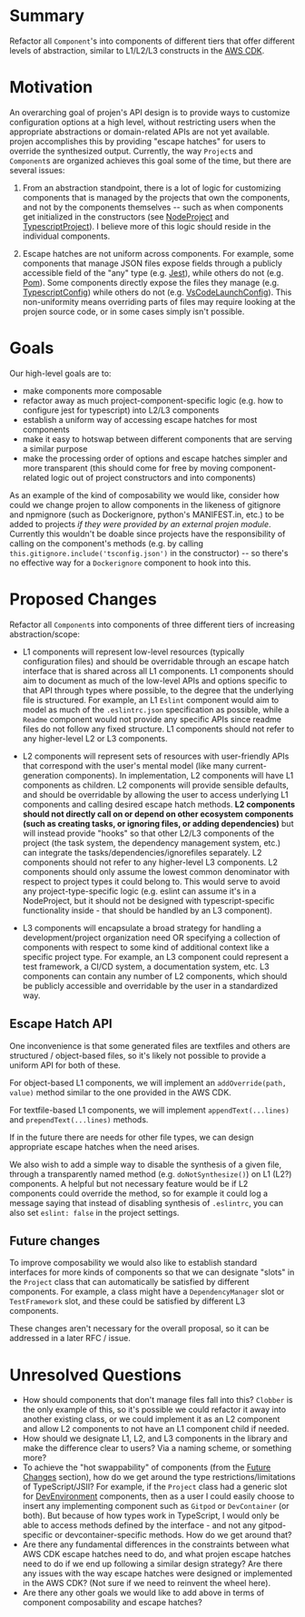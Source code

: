 # Summary

Refactor all `Component`'s into components of different tiers that offer
different levels of abstraction, similar to L1/L2/L3 constructs in the [AWS
CDK](https://github.com/aws/aws-cdk).

# Motivation

An overarching goal of projen's API design is to provide ways to customize
configuration options at a high level, without restricting users when the
appropriate abstractions or domain-related APIs are not yet available. projen
accomplishes this by providing "escape hatches" for users to override the
synthesized output. Currently, the way `Project`s and `Component`s are organized
achieves this goal some of the time, but there are several issues:

1. From an abstraction standpoint, there is a lot of logic for customizing
   components that is managed by the projects that own the components, and not
   by the components themselves -- such as when components get initialized in
   the constructors (see
   [NodeProject](https://github.com/projen/projen/blob/c665e0a5378cddbf9ef0f51274b627a444336ee3/src/node-project.ts)
   and
   [TypescriptProject](https://github.com/projen/projen/blob/c665e0a5378cddbf9ef0f51274b627a444336ee3/src/typescript.ts)).
   I believe more of this logic should reside in the individual components.

2. Escape hatches are not uniform across components. For example, some
   components that manage JSON files expose fields through a publicly accessible
   field of the "any" type (e.g.
   [Jest](https://github.com/projen/projen/blob/master/src/jest.ts#L543-L546)),
   while others do not (e.g.
   [Pom](https://github.com/projen/projen/blob/c665e0a5378cddbf9ef0f51274b627a444336ee3/src/java/pom.ts)).
   Some components directly expose the files they manage (e.g.
   [TypescriptConfig](https://github.com/projen/projen/blob/c665e0a5378cddbf9ef0f51274b627a444336ee3/src/typescript.ts#L694))
   while others do not (e.g.
   [VsCodeLaunchConfig](https://github.com/projen/projen/blob/c665e0a5378cddbf9ef0f51274b627a444336ee3/src/vscode/launch-config.ts#L76)).
   This non-uniformity means overriding parts of files may require looking at
   the projen source code, or in some cases simply isn't possible.

# Goals

Our high-level goals are to:

- make components more composable
- refactor away as much project-component-specific logic (e.g. how to configure
  jest for typescript) into L2/L3 components
- establish a uniform way of accessing escape hatches for most components
- make it easy to hotswap between different components that are serving a
  similar purpose
- make the processing order of options and escape hatches simpler and more
  transparent (this should come for free by moving component-related logic out
  of project constructors and into components)

As an example of the kind of composability we would like, consider how could we
change projen to allow components in the likeness of gitignore and npmignore
(such as Dockerignore, python's MANIFEST.in, etc.) to be added to projects _if
they were provided by an external projen module_. Currently this wouldn't be
doable since projects have the responsibility of calling on the component's
methods (e.g. by calling `this.gitignore.include('tsconfig.json')` in the
constructor) -- so there's no effective way for a `Dockerignore` component to
hook into this.

# Proposed Changes

Refactor all `Component`s into components of three different tiers of increasing
abstraction/scope:

- L1 components will represent low-level resources (typically configuration
  files) and should be overridable through an escape hatch interface that is
  shared across all L1 components. L1 components should aim to document as much
  of the low-level APIs and options specific to that API through types where
  possible, to the degree that the underlying file is structured. For example,
  an L1 `Eslint` component would aim to model as much of the `.eslintrc.json`
  specification as possible, while a `Readme` component would not provide any
  specific APIs since readme files do not follow any fixed structure. L1
  components should not refer to any higher-level L2 or L3 components.

- L2 components will represent sets of resources with user-friendly APIs that
  correspond with the user's mental model (like many current-generation
  components). In implementation, L2 components will have L1 components as
  children. L2 components will provide sensible defaults, and should be
  overridable by allowing the user to access underlying L1 components and
  calling desired escape hatch methods. **L2 components should not directly call
  on or depend on other ecosystem components (such as creating tasks, or
  ignoring files, or adding dependencies)** but will instead provide "hooks" so
  that other L2/L3 components of the project (the task system, the dependency
  management system, etc.) can integrate the tasks/dependencies/ignorefiles
  separately. L2 components should not refer to any higher-level L3 components.
  L2 components should only assume the lowest common denominator with respect to
  project types it could belong to. This would serve to avoid any
  project-type-specific logic (e.g. eslint can assume it's in a NodeProject, but
  it should not be designed with typescript-specific functionality inside - that
  should be handled by an L3 component).

- L3 components will encapsulate a broad strategy for handling a
  development/project organization need OR specifying a collection of components
  with respect to some kind of additional context like a specific project type.
  For example, an L3 component could represent a test framework, a CI/CD system,
  a documentation system, etc. L3 components can contain any number of L2
  components, which should be publicly accessible and overridable by the user in
  a standardized way.

## Escape Hatch API

One inconvenience is that some generated files are textfiles and others are
structured / object-based files, so it's likely not possible to provide a
uniform API for both of these.

For object-based L1 components, we will implement an `addOverride(path, value)`
method similar to the one provided in the AWS CDK.

For textfile-based L1 components, we will implement `appendText(...lines)` and
`prependText(...lines)` methods.

If in the future there are needs for other file types, we can design appropriate
escape hatches when the need arises.

We also wish to add a simple way to disable the synthesis of a given file,
through a transparently named method (e.g. `doNotSynthesize()`) on L1 (L2?)
components. A helpful but not necessary feature would be if L2 components could
override the method, so for example it could log a message saying that instead
of disabling synthesis of `.eslintrc`, you can also set `eslint: false` in the
project settings.

## Future changes

To improve composability we would also like to establish standard interfaces for
more kinds of components so that we can designate "slots" in the `Project` class
that can automatically be satisfied by different components. For example, a
class might have a `DependencyManager` slot or `TestFramework` slot, and these
could be satisfied by different L3 components.

These changes aren't necessary for the overall proposal, so it can be addressed
in a later RFC / issue.

# Unresolved Questions

- How should components that don't manage files fall into this? `Clobber` is the
  only example of this, so it's possible we could refactor it away into another
  existing class, or we could implement it as an L2 component and allow L2
  components to not have an L1 component child if needed.
- How should we designate L1, L2, and L3 components in the library and make the
  difference clear to users? Via a naming scheme, or something more?
- To achieve the "hot swappability" of components (from the [Future
  Changes](#Future-changes) section), how do we get around the type
  restrictions/limitations of TypeScript/JSII? For example, if the `Project`
  class had a generic slot for
  [DevEnvironment](https://github.com/projen/projen/blob/c665e0a5378cddbf9ef0f51274b627a444336ee3/src/dev-env.ts#L68)
  components, then as a user I could easily choose to insert any implementing
  component such as `Gitpod` or `DevContainer` (or both). But because of how
  types work in TypeScript, I would only be able to access methods defined by
  the interface - and not any gitpod-specific or devcontainer-specific methods.
  How do we get around that?
- Are there any fundamental differences in the constraints between what AWS CDK
  escape hatches need to do, and what projen escape hatches need to do if we end
  up following a similar design strategy? Are there any issues with the way
  escape hatches were designed or implemented in the AWS CDK? (Not sure if we
  need to reinvent the wheel here).
- Are there any other goals we would like to add above in terms of component
  composability and escape hatches?
